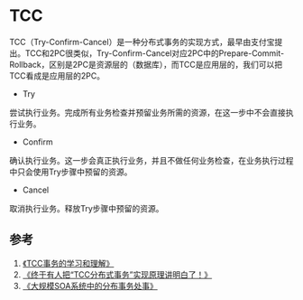 # TCC

TCC（Try-Confirm-Cancel）是一种分布式事务的实现方式，最早由支付宝提出。TCC和2PC很类似，Try-Confirm-Cancel对应2PC中的Prepare-Commit-Rollback，区别是2PC是资源层的（数据库），而TCC是应用层的，我们可以把TCC看成是应用层的2PC。

- Try

尝试执行业务。完成所有业务检查并预留业务所需的资源，在这一步中不会直接执行业务。

- Confirm

确认执行业务。这一步会真正执行业务，并且不做任何业务检查，在业务执行过程中只会使用Try步骤中预留的资源。

- Cancel

取消执行业务。释放Try步骤中预留的资源。

## 参考

1. [《TCC事务的学习和理解》](https://blog.souche.com/tccshi-wu-de-xue-xi-he-li-jie/)
2. [《终于有人把“TCC分布式事务”实现原理讲明白了！》](http://developer.51cto.com/art/201811/587425.htm)
3. [《大规模SOA系统中的分布事务处事》](resources/try_confirm_cancel_1.pdf)

